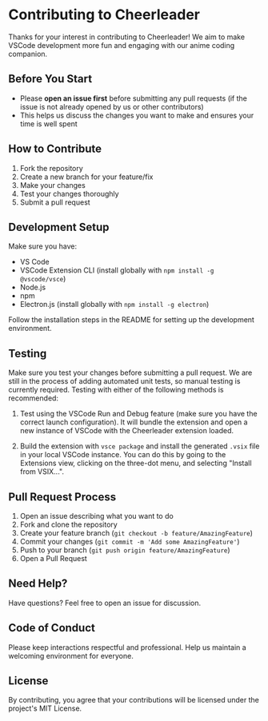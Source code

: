 # Contributing to Cheerleader

Thanks for your interest in contributing to Cheerleader! We aim to make VSCode development more fun and engaging with our anime coding companion.

## Before You Start

- Please **open an issue first** before submitting any pull requests (if the issue is not already opened by us or other contributors)
- This helps us discuss the changes you want to make and ensures your time is well spent

## How to Contribute

1. Fork the repository
2. Create a new branch for your feature/fix
3. Make your changes
4. Test your changes thoroughly
5. Submit a pull request

## Development Setup

Make sure you have:
- VS Code
- VSCode Extension CLI (install globally with `npm install -g @vscode/vsce`)
- Node.js
- npm
- Electron.js (install globally with `npm install -g electron`)

Follow the installation steps in the README for setting up the development environment.

## Testing

Make sure you test your changes before submitting a pull request. We are still in the process of adding automated unit tests, so manual testing is currently required. Testing with either of the following methods is recommended:

1. Test using the VSCode Run and Debug feature (make sure you have the correct launch configuration). It will bundle the extension and open a new instance of VSCode with the Cheerleader extension loaded.

2. Build the extension with `vsce package` and install the generated `.vsix` file in your local VSCode instance. You can do this by going to the Extensions view, clicking on the three-dot menu, and selecting "Install from VSIX...".

## Pull Request Process

1. Open an issue describing what you want to do
2. Fork and clone the repository
3. Create your feature branch (`git checkout -b feature/AmazingFeature`)
4. Commit your changes (`git commit -m 'Add some AmazingFeature'`)
5. Push to your branch (`git push origin feature/AmazingFeature`)
6. Open a Pull Request

## Need Help?

Have questions? Feel free to open an issue for discussion.

## Code of Conduct

Please keep interactions respectful and professional. Help us maintain a welcoming environment for everyone.

## License

By contributing, you agree that your contributions will be licensed under the project's MIT License.